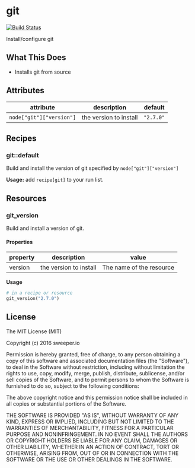 # git

[![Build Status](https://travis-ci.org/sweeperio/chef-git.svg?branch=master)](https://travis-ci.org/sweeperio/chef-git)

Install/configure git

## What This Does

* Installs git from source

## Attributes

| attribute | description | default |
|-----------|-------------|---------|
| `node["git"]["version"]` | the version to install | `"2.7.0"` |

## Recipes

### git::default

Build and install the version of git specified by `node["git"]["version"]`

**Usage:** add `recipe[git]` to your run list.

## Resources

### git_version

Build and install a version of git.

#### Properties

| property | description | value |
|----------|-------------|-------|
| version | the version to install | The name of the resource |

**Usage**

```ruby
# in a recipe or resource
git_version("2.7.0")
```


## License

The MIT License (MIT)

Copyright (c) 2016 sweeper.io

Permission is hereby granted, free of charge, to any person obtaining a copy
of this software and associated documentation files (the "Software"), to deal
in the Software without restriction, including without limitation the rights
to use, copy, modify, merge, publish, distribute, sublicense, and/or sell
copies of the Software, and to permit persons to whom the Software is
furnished to do so, subject to the following conditions:

The above copyright notice and this permission notice shall be included in
all copies or substantial portions of the Software.

THE SOFTWARE IS PROVIDED "AS IS", WITHOUT WARRANTY OF ANY KIND, EXPRESS OR
IMPLIED, INCLUDING BUT NOT LIMITED TO THE WARRANTIES OF MERCHANTABILITY,
FITNESS FOR A PARTICULAR PURPOSE AND NONINFRINGEMENT. IN NO EVENT SHALL THE
AUTHORS OR COPYRIGHT HOLDERS BE LIABLE FOR ANY CLAIM, DAMAGES OR OTHER
LIABILITY, WHETHER IN AN ACTION OF CONTRACT, TORT OR OTHERWISE, ARISING FROM,
OUT OF OR IN CONNECTION WITH THE SOFTWARE OR THE USE OR OTHER DEALINGS IN
THE SOFTWARE.
